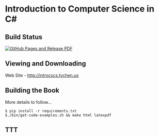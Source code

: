 Introduction to Computer Science in C\#
===========================================

Build Status
-------------

[![GitHub Pages and Release PDF](https://github.com/LoyolaChicagoBooks/introcs-csharp/actions/workflows/main.yml/badge.svg)](https://github.com/LoyolaChicagoBooks/introcs-csharp/actions/workflows/main.yml)

Viewing and Downloading
---------------------------

Web Site - http://introcscs.tychen.us

Building the Book
--------------------

More details to follow...

```
$ pip install -r requirements.txt
$./bin/get-code-examples.sh && make html latexpdf
```

TTT
-----
